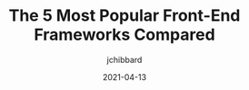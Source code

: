 ---
author: jchibbard
date: 2021-04-13
permalink: false
publisher: sitepointdotcom
tags:
  - frameworks
  - comparisons
  - react
  - angular
  - vuejs
  - svelte
  - emberjs
target_url: https://www.sitepoint.com/most-popular-frontend-frameworks-compared/
title: The 5 Most Popular Front-End Frameworks Compared
---